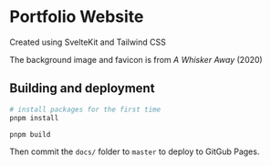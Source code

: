 # Portfolio Website

Created using SvelteKit and Tailwind CSS

The background image and favicon is from _A Whisker Away_ (2020)

## Building and deployment

```bash
# install packages for the first time
pnpm install

pnpm build
```

Then commit the `docs/` folder to `master` to deploy to GitGub Pages.
